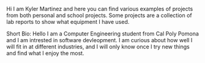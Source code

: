 Hi I am Kyler Martinez and here you can find various examples of projects from both personal and school projects.
Some projects are a collection of lab reports to show what equipment I have used.

Short Bio:
Hello I am a Computer Engineering student from Cal Poly Pomona and I am intrested in software devleopment. 
I am curious about how well I will fit in at different industries, and I will only know once I try new things and find what I enjoy the most. 
